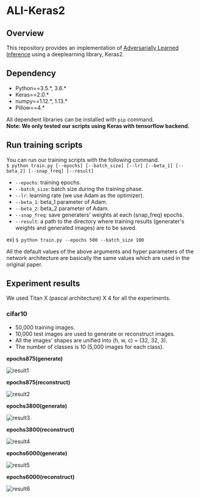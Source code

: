 # ALI-Keras2

## Overview

This repository provides an implementation of [Adversarially Learned Inference](https://arxiv.org/pdf/1606.00704) using a deeplearning library, Keras2.

## Dependency

* Python==3.5.\*, 3.6.\*
* Keras==2.0.\*
* numpy==1.12.\*, 1.13.\*
* Pillow==4.\*

All dependent libraries can be installed with `pip` command.  
**Note: We only tested our scripts using Keras with tensorflow backend.**  

## Run training scripts

You can run our training scripts with the following command.  
`$ python train.py [--epochs] [--batch_size] [--lr] [--beta_1] [--beta_2] [--snap_freq] [--result]`

* `--epochs`: training epochs.
* `--batch_size`: batch size during the training phase.
* `--lr`: learning rate (we use Adam as the optimizer).
* `--beta_1`: beta\_1 parameter of Adam.
* `--beta_2`: beta\_2 parameter of Adam.
* `--snap_freq`: save generaters' weights at each (snap\_freq) epochs.
* `--result`: a path to the directory where training results (generater's weights and generated images) are to be saved.

ex) `$ python train.py --epochs 500 --batch_size 100`

All the default values of the above arguments and hyper parameters of the network architecture are basically the same values which are used in the original paper.  

## Experiment results

We used Titan X (pascal architecture) X 4 for all the experiments.

### cifar10

* 50,000 training images.
* 10,000 test images are used to generate or reconstruct images.
* All the images' shapes are unified into (h, w, c) = (32, 32, 3).
* The number of classes is 10 (5,000 images for each class).

**epochs875(generate)**

![result1](https://i.imgur.com/VDrzbFi.png)  

**epochs875(reconstruct)**  

![result2](https://i.imgur.com/JILYa9h.png)  

**epochs3800(generate)**  

![result3](https://i.imgur.com/CbmATUT.png)  

**epochs3800(reconstruct)**  

![result4](https://i.imgur.com/b46SfPl.png)  

**epochs6000(generate)**  

![result5](https://i.imgur.com/kSDaHWk.png)  

**epochs6000(reconstruct)**  

![result6](https://i.imgur.com/bjRhI0s.png)

